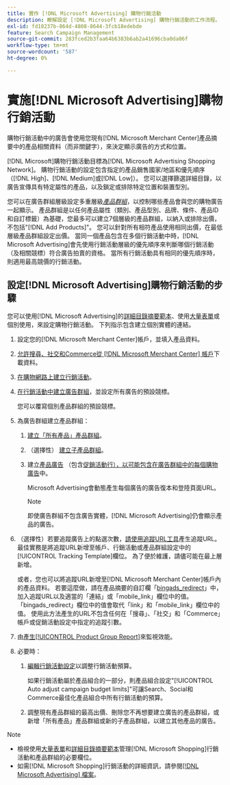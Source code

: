 ```yaml
---
title: 實作 [!DNL Microsoft Advertising] 購物行銷活動
description: 瞭解設定 [!DNL Microsoft Advertising] 購物行銷活動的工作流程。
exl-id: fd10237b-864d-4808-8644-3fcb18edebde
feature: Search Campaign Management
source-git-commit: 283fced2b3faa64b6383b6ab2a41696cba0da06f
workflow-type: tm+mt
source-wordcount: '587'
ht-degree: 0%

---
```


# 實施[!DNL Microsoft Advertising]購物行銷活動

購物行銷活動中的廣告會使用您現有[!DNL Microsoft Merchant Center]產品摘要中的產品相關資料（而非關鍵字），來決定顯示廣告的方式和位置。

[!DNL Microsoft]購物行銷活動目標為[!DNL Microsoft Advertising Shopping Network]。 購物行銷活動的設定包含指定的產品銷售國家/地區和優先順序（[!DNL High]、[!DNL Medium]或[!DNL Low]）。 您可以選擇篩選詳細目錄，以廣告宣傳具有特定屬性的產品，以及鎖定或排除特定位置和裝置型別。

您可以在廣告群組層級設定多重層級&#x200B;*[產品群組](/help/search-social-commerce/campaign-management/campaigns/product-group-about.md)*，以控制哪些產品會與您的購物廣告一起顯示。 產品群組是以任何產品屬性（類別、產品型別、品牌、條件、產品ID和自訂標籤）為基礎，您最多可以建立7個層級的產品群組，以納入或排除出價，不包括&quot;[!DNL Add Products]&quot;。 您可以針對所有相符產品使用相同出價，在最低層級產品群組設定出價。 當同一個產品包含在多個行銷活動中時，[!DNL Microsoft Advertising]會先使用行銷活動層級的優先順序來判斷哪個行銷活動（及相關競標）符合廣告拍賣的資格。 當所有行銷活動具有相同的優先順序時，則適用最高競價的行銷活動。

## 設定[!DNL Microsoft Advertising]購物行銷活動的步驟

您可以使用[!DNL Microsoft Advertising]的[詳細目錄摘要範本](/help/search-social-commerce/campaign-management/inventory-feeds/inventory-feeds-about.md)、使用[大量表單](/help/search-social-commerce/campaign-management/bulksheets/bulksheet-about.md)或個別使用，來設定購物行銷活動。 下列指示包含建立個別實體的連結。

1. 設定您的[!DNL Microsoft Merchant Center]帳戶，並填入產品資料。

1. [允許搜尋、社交和Commerce從 [!DNL Microsoft Merchant Center] 帳戶](/help/search-social-commerce/campaign-management/accounts/merchant-account-manage.md)下載資料。

1. [在購物網路上建立行銷活動](/help/search-social-commerce/campaign-management/campaigns/campaign-manage.md)。

1. [在行銷活動中建立廣告群組](/help/search-social-commerce/campaign-management/campaigns/ad-group-manage.md)，並設定所有廣告的預設競標。

   您可以覆寫個別產品群組的預設競標。

1. 為廣告群組建立產品群組：

   1. [建立「所有產品」產品群組](/help/search-social-commerce/campaign-management/campaigns/product-group-manage.md)。

   1. （選擇性） [建立子產品群組](/help/search-social-commerce/campaign-management/campaigns/product-group-manage.md)。

   1. 建立[產品廣告](/help/search-social-commerce/campaign-management/campaigns/ad-manage.md) （包含[促銷活動行），以可能包含在廣告群組中的每個購物廣告](/help/search-social-commerce/campaign-management/campaigns/product-group-settings-microsoft.md)中。

      Microsoft Advertising會動態產生每個廣告的廣告復本和登陸頁面URL。

      >[!NOTE]
      >
      >即使廣告群組不包含廣告實體，[!DNL Microsoft Advertising]仍會顯示產品的廣告。

1. （選擇性）若要追蹤廣告上的點選次數，[請使用追蹤URL工具](/help/search-social-commerce/tools/click-tracking-url-generate.md)產生追蹤URL。 最佳實務是將追蹤URL新增至帳戶、行銷活動或產品群組設定中的[!UICONTROL Tracking Template]欄位。 為了便於維護，請儘可能在最上層新增。

   或者，您也可以將追蹤URL新增至[!DNL Microsoft Merchant Center]帳戶內的產品資料。 若要這麼做，請在產品摘要的自訂欄「[bingads_redirect](https://help.ads.microsoft.com/#apex/3/en/51084)」中，加入追蹤URL以及適當的「連結」或「mobile_link」欄位中的值。 「bingads_redirect」欄位中的值會取代「link」和「mobile_link」欄位中的值。 使用此方法產生的URL不包含任何在「搜尋」、「社交」和「Commerce」帳戶或促銷活動設定中指定的追蹤引數。

1. 由[產生[!UICONTROL Product Group Report]](/help/search-social-commerce/reports/management/basic-advanced/basic-advanced-report-generate.md)來監視效能。

1. 必要時：

   1. [編輯行銷活動設定](/help/search-social-commerce/campaign-management/campaigns/campaign-manage.md)以調整行銷活動預算。

      如果行銷活動屬於產品組合的一部分，則產品組合設定&quot;[!UICONTROL Auto adjust campaign budget limits]&quot;可讓Search、Social和Commerce最佳化產品組合中所有行銷活動的預算。

   1. 調整現有產品群組的最高出價、刪除您不再想要建立廣告的產品群組，或新增「所有產品」產品群組或新的子產品群組，以建立其他產品的廣告。

>[!NOTE]
>
>* 檢視使用[大量表單](/help/search-social-commerce/campaign-management/bulksheets/bulksheet-data-formats/bulksheet-data-microsoft.md)和[詳細目錄摘要範本](/help/search-social-commerce/campaign-management/inventory-feeds/ad-templates/template-microsoft-shopping.md)管理[!DNL Microsoft Shopping]行銷活動和產品群組的必要欄位。
>* 如需[!DNL Microsoft Shopping]行銷活動的詳細資訊，請參閱[[!DNL Microsoft Advertising] 檔案](https://help.ads.microsoft.com/#apex/3/en/50903)。
